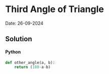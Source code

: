 
# Third Angle of Triangle

Date: 26-09-2024

## Solution
#### Python
```python
def other_angle(a, b):
    return (180-a-b)
```
        